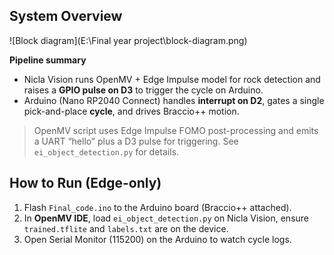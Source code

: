 ## System Overview

![Block diagram](E:\Final year project\block-diagram.png)

**Pipeline summary**
- Nicla Vision runs OpenMV + Edge Impulse model for rock detection and raises a **GPIO pulse on D3** to trigger the cycle on Arduino.
- Arduino (Nano RP2040 Connect) handles **interrupt on D2**, gates a single pick-and-place **cycle**, and drives Braccio++ motion.

> OpenMV script uses Edge Impulse FOMO post-processing and emits a UART “hello” plus a D3 pulse for triggering. See `ei_object_detection.py` for details.

## How to Run (Edge-only)
1. Flash `Final_code.ino` to the Arduino board (Braccio++ attached).
2. In **OpenMV IDE**, load `ei_object_detection.py` on Nicla Vision, ensure `trained.tflite` and `labels.txt` are on the device.
3. Open Serial Monitor (115200) on the Arduino to watch cycle logs.
